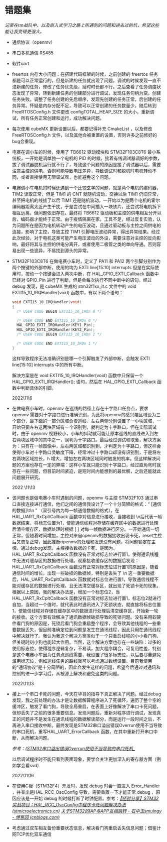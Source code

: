 # 错题集

 *记录在rm战队中，以及嵌入式学习之路上所遇到的问题和进去过的坑，希望这些能让我变得更强大。*

- 通信协议（openmv）

- 串口多机通信  RS485

- 软件uart

- freertos 内存大小问题：在搭建代码框架的时候，之前创建的 freertos 任务都是可以正常运行的，但是新建的任务就出现了问题，调试的时候发现一直不进新建的任务，修改了任务优先级，延时时长都不行。之后查看了任务调度状态发现了异常，转到新建任务的创建部分进行调试，发现任务句柄为空，创建任务失败。调整了任务创建的先后顺序，发现先创建的任务正常，后创建的任务异常。怀疑是内存分配不足，导致可以正常创建的任务数量少，随后转到 FreeRTOSConfig.h 文件更改 configTOTAL_HEAP_SIZE 的大小，重新调试，所有任务正常创建和运行，成功解决问题。

- 每次使用 cubeMX 更新设置以后，都要记得补充 CmakeList ，以及修改 FreeRTOSConfig.h 文件，以及其他会被重置的设置，否则许多之前修好的bug会重现。

- 电赛在调小车的时候，使用了 TB6612 驱动模块和 STM32F103C8T6 最小系统板，一开始是调单独一个电机的 PID 的时候，接着有线调试器调好的参数，拔了调试器脱机运行就不行了，导致这个问题的原因是接了调试器以后，需要注意主控的供电，否则可能导致电压差异，导致调试时和脱机时电机转动不同，或者直接使用无限调试器，也能避免这个问题。

- 电赛调小车电机的时候还遇到一个比较玄学的问题，就是两个电机的编码器， TIM2 读取正常，但是 TIM1 的 CNT 就随机波动，交换以后 TIM1 仍旧异常，甚至把电机的线拔了以后 TIM1 还是随机波动。一开始以为是两个电机的霍尔编码器距离太近产生干扰，于是尝试在中间插入一块铁片，还尝试将电机拆下相互远离，但问题依旧存在。最终将 TB6612 驱动板和主控的供电相互分开以后，编码器才能终于正常。由于疫情隔离在家，工具不足，经过反复实验，认为问题所在是因为电机转动产生的电压波动，且通过驱动板与主控之间供电的连接，影响了主控，导致主控 TIM1 引脚电压波动异常，得出异常结果。经过此次经验，对于电机这类可能产生电压波动的外设，需要注意对主控的反向影响，最好将其与主控的供电分离开，或者使用二极管之类的单向导通。否则容易出现一些诡异，不易找到源头的异常。

- STM32F103C8T6 在做电赛小车时，定义了 PA11 和 PA12 两个引脚分别作为两个按键的外部中断，使用的均为 EXTI line[15:10] interrupts 但是在实际使用时，按动一个按键会进入两次中断，在 HAL_GPIO_EXTI_Callback 函数中已经对 GPIO_Pin 进行了判断，但是会每次执行不同中断中的语句。经过 debug 发现，是 cubeMX 生成的 stm32f1xx_it.c 文件中的 void EXTI15_10_IRQHandler(void) 函数中，有以下两个语句：

  ```c
  void EXTI15_10_IRQHandler(void)
  {
    /* USER CODE BEGIN EXTI15_10_IRQn 0 */
  
    /* USER CODE END EXTI15_10_IRQn 0 */
    HAL_GPIO_EXTI_IRQHandler(KEY1_Pin);
    HAL_GPIO_EXTI_IRQHandler(KEY2_Pin);
    /* USER CODE BEGIN EXTI15_10_IRQn 1 */
  
    /* USER CODE END EXTI15_10_IRQn 1 */
  }
  ```

  这样导致程序无法准确识别是哪一个引脚触发了外部中断，会触发 EXTI line[15:10] interrupts  中的所有中断。

  解决方案是在 void EXTI15_10_IRQHandler(void) 函数中只保留一个 HAL_GPIO_EXTI_IRQHandler(); 语句，然后在 HAL_GPIO_EXTI_Callback 函数中判断具体的引脚。
  
  2022\11\6
  
- 在做电赛小车时，openmv 在巡线的路径上存在十字路口任务点，要求 openmv 需要对十字路口进行准确识别，为此将openmv的感兴趣区域设为三个部分，最下面的一部分区域负责巡线，左右两侧分别设置了一小块区域，一开始只要左右这两块区域有一个识别到，就判定为十字路口，但在实际调试时，由于 openmv 视野较小，小车的抖动就可能让原本巡线的直线进入到左右两块区域中的其中之一，误判为十字路口。最后经过调试和取舍，解决方案为：只有在一帧图像中，左右两区域都识别到，才判定为十字路口，但这样会使得小车对十字路口灵敏度下降，经常冲过十字路口却没有识别到，于是将左右两块区域拉长，h 增大，增加左右两块区域同时触发的机率。但这样解决问题的方案也存在一定的弊端：这样小车就只能识别十字路口，经过直角弯时就存在一些问题，但目前时间紧迫，是短时间内能想到的最优解，之后还能就此问题展开研究。

  2022 \11\13

- 该问题也是做电赛小车时遇到的问题，openmv 与主控 STM32F103 通过串口直接连接进行通信，他们之间的通信我设计了一个十分简陋的格式：“ [通信的数据]\t\n ” （双引号内为每一帧通信数据的格式），在 HAL_UART_RxCpltCallback 函数中对信息进行接收，当接收到 \n后代表一帧数据结束，将标志位置为1，使能通信线程对存储在缓存区中的数据进行处理后清空缓存区，数据处理时根据 [ ] 对每一帧数据进行区分。一开始通讯一切正常，但随着时间增加，主控对来自openmv的数据接收出现卡死，reset主控后又恢复正常，因此推断openmv的处理和发送没有问题，将问题锁定在主控。通过debug发现，主控接收数据的卡死，是因为，HAL_UART_RxCpltCallback 函数没有正常对标志位进行置1，使得通讯线程中无法对缓存区的数据进行处理。观察接收缓存区的数据后发现：HAL_UART_RxCpltCallback 函数没有正常对标志位进行置1的原因是，随着通信时间的增长，出现一些破损的数据帧，特别是丢失了 \n 这一重要数据后，HAL_UART_RxCpltCallback 函数就对标志位进行置1，导致通信线程不能对缓存区的数据进行处理，且无法清空缓存区，就出现了死锁卡死的现象。根据以上原因，我的解决办法是，增加一个标志位2，当HAL_UART_RxCpltCallback 函数没有正常对标志位进行置1，标志位2就进行自加，当超过一个值时，就代表此时通讯进入了死锁状态，就直接将标志位置1，使能信线程对存储在缓存区中的数据进行处理后清空缓存区，开始新一轮的接收。这个方案有效解决了通讯数据帧破损导致的死锁问题。没有采用软硬件看门狗的原因是，死锁后看门狗会重启整个程序，会导致其他线程的一些重要数据丢失，但目前准确定位到问题是发生在通讯线程，因此只用在通讯线程中解决就行了。我认为我这个解决方案类似于一个只重启线程的小小看门狗，但关键时刻小狗也能起大作用。当然，这个解决方案也存在一些缺陷：过多的使用标志位，使得程序逻辑复杂，不易读，加大程序耦合，可复用性差，特别是这个电赛小车因为任务点巡线需要，我设置了很多标志位，以后要尽量避免滥用标志位，例如巡线任务的路线就可以考虑通过数组设置。目前我使用的“通讯协议”是十分简陋的，因此会发生这样的问题，希望今后通过对通讯和控制的进一步学习后，从根源上解决和避免这类的问题。

  2022\11\13
  
- 接上一个串口卡死的问题，今天在华哥的指导下真正解决了问题。经过debug发现，我之前处理的办法才是让数据解算程序进入了死循环，遍历了整个空的缓冲区，触发了看门狗，导致全局重启，在表面上好像解决了串口卡死问题，但却丢失了之前的很多重要信息。发现问题后，重新对程序进行调试，发现真正的问题并不是发生在通讯线程的数据解读部分，而是运行一段时间之后，不再进入串口接收中断。最终发现是STM32串口溢出错误Overrun使用不当导致的串口死机，重写HAL_UART_ErrorCallback 函数，在其中重新打开串口中断，从而解决问题。  

  *参考：[(STM32串口溢出错误Overrun使用不当导致的串口死机_](https://blog.csdn.net/lljss1980/article/details/109907126?app_version=5.11.0&code=app_1562916241&csdn_share_tail={"type"%3A"blog"%2C"rType"%3A"article"%2C"rId"%3A"109907126"%2C"source"%3A"qq_33917045"}&uLinkId=usr1mkqgl919blen&utm_source=app)*

  以后调试程序时不能只看到表面现象，要学会关注更加深入的寄存器方面（例如学会看svd）

  2022\11\16
  
- 在使用C板（STM32F4）开发时，发现 debug 时会一直进入 Error_Handler ，并查出是HAL_RCC_OscConfig 导致，需要重置一下才能正常 debug ，原因应该是一开始 debug 的时候打断了时钟配置。参考：*[【经验分享】STM32实战项目：HAL_RCC_OscConfig中程序卡死问题解决办法 (stmicroelectronics.cn)](https://shequ.stmicroelectronics.cn/thread-634278-1-1.html)*     *[关于STM32的IAP与APP互相跳转 - 石中玉smulngy - 博客园 (cnblogs.com)](https://www.cnblogs.com/smulngy/p/5700283.html)*

- 考虑通过双车相互备份重要状态信息，解决看门狗重启丢失信息问题；借鉴计网TCP优化双车通信
